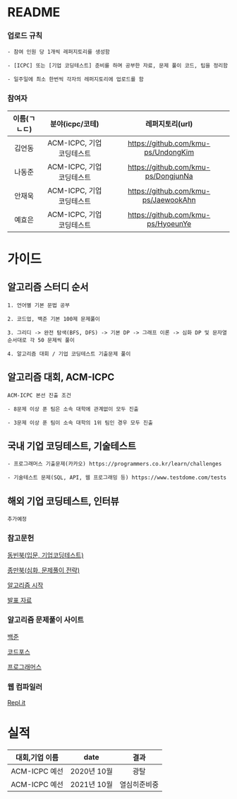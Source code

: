 # README
### 업로드 규칙
```
- 참여 인원 당 1개씩 레퍼지토리를 생성함

- [ICPC] 또는 [기업 코딩테스트] 준비를 하며 공부한 자료, 문제 풀이 코드, 팁을 정리함

- 일주일에 최소 한번씩 각자의 레퍼지토리에 업로드를 함
```

### 참여자

| 이름(ㄱㄴㄷ) | 분야(icpc/코테) | 레퍼지토리(url) |
| :---:        |     :---:      |          :---: |
| 김언동   | ACM-ICPC, 기업 코딩테스트     | https://github.com/kmu-ps/UndongKim    |
| 나동준   | ACM-ICPC, 기업 코딩테스트     | https://github.com/kmu-ps/DongjunNa    |
| 안재욱   | ACM-ICPC, 기업 코딩테스트     | https://github.com/kmu-ps/JaewookAhn    |
| 예효은   | ACM-ICPC, 기업 코딩테스트     | https://github.com/kmu-ps/HyoeunYe |

# 가이드
## 알고리즘 스터디 순서
```
1. 언어별 기본 문법 공부

2. 코드업, 백준 기본 100제 문제풀이

3. 그리디 -> 완전 탐색(BFS, DFS) -> 기본 DP -> 그래프 이론 -> 심화 DP 및 문자열 순서대로 각 50 문제씩 풀이

4. 알고리즘 대회 / 기업 코딩테스트 기출문제 풀이
```

## 알고리즘 대회, ACM-ICPC
```
ACM-ICPC 본선 진출 조건

- 8문제 이상 푼 팀은 소속 대학에 관계없이 모두 진출

- 3문제 이상 푼 팀이 소속 대학의 1위 팀인 경우 모두 진출
```
 
## 국내 기업 코딩테스트, 기술테스트
```
- 프로그래머스 기출문제(카카오) https://programmers.co.kr/learn/challenges
 
- 기술테스트 문제(SQL, API, 웹 프로그래밍 등) https://www.testdome.com/tests
```
## 해외 기업 코딩테스트, 인터뷰
```
추가예정
```
 
### 참고문헌
 
[동빈북(입문, 기업코딩테스트)](http://www.yes24.com/Product/goods/91433923?art_bl=13081656)

[종만북(심화, 문제풀이 전략)](https://book.algospot.com/)

[알고리즘 시작](https://plzrun.tistory.com/entry/%EC%95%8C%EA%B3%A0%EB%A6%AC%EC%A6%98-%EB%AC%B8%EC%A0%9C%ED%92%80%EC%9D%B4PS-%EC%8B%9C%EC%9E%91%ED%95%98%EA%B8%B0)
  
[발표 자료](http://theyearlyprophet.com/slides.html)
  
### 알고리즘 문제풀이 사이트

[백준](https://www.acmicpc.net/problem/tags)

[코드포스](https://codeforces.com/)

[프로그래머스](https://programmers.co.kr/)

### 웹 컴파일러
 [Repl.it](https://repl.it/)
 

# 실적
| 대회,기업 이름 | date | 결과 |  
| :---:    | :---:      |     :---:      |      
| ACM-ICPC 예선 | 2020년 10월  | 광탈     | 
| ACM-ICPC 예선 | 2021년 10월  | 열심히준비중     | 

